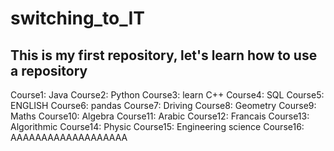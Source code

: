 # switching_to_IT
This is my first repository, let's learn how to use a repository
---
Course1: Java
Course2: Python
Course3: learn C++
Course4: SQL
Course5: ENGLISH
Course6: pandas
Course7: Driving
Course8: Geometry
Course9: Maths
Course10: Algebra
Course11: Arabic
Course12: Francais
Course13: Algorithmic
Course14: Physic
Course15: Engineering science
Course16: AAAAAAAAAAAAAAAAAAA

